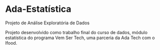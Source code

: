 # Ada-Estatística
Projeto de Análise Exploratória de Dados

Projeto desenvolvido como trabalho final do curso de dados, módulo estatística do programa Vem Ser Tech, uma parceria da Ada Tech com o Ifood.
